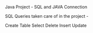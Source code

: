 Java Project - SQL and JAVA Connection

SQL Queries taken care of in the project -

Create Table
Select
Delete
Insert
Update
